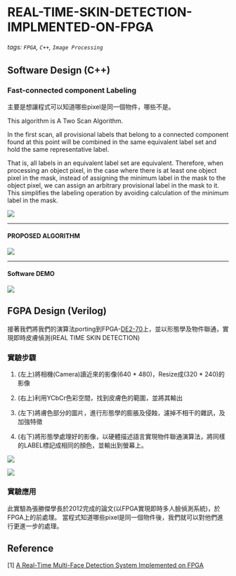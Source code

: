 # REAL-TIME-SKIN-DETECTION-IMPLMENTED-ON-FPGA

###### tags: `FPGA`, `C++`, `Image Processing`

## Software Design (C++)

### Fast-connected component Labeling

主要是想讓程式可以知道哪些pixel是同一個物件，哪些不是。

This algorithm is A Two Scan Algorithm.

In the first scan, all provisional labels that belong to a connected component found at this point will be combined in the same equivalent label set and hold the same representative label.

That is, all labels in an equivalent label set are equivalent. Therefore, when processing an object pixel, in the case where there is at least one object pixel in the mask, instead of assigning the minimum label in the mask to the object pixel, we can assign an arbitrary provisional label in the mask to it. This simplifies the labeling operation by avoiding calculation of the minimum label in the mask.


![](https://i.imgur.com/lY3Q4UG.png)

--- 

#### PROPOSED ALGORITHM

![](https://i.imgur.com/KHYtjdp.png)

---

#### Software DEMO
![](https://i.imgur.com/m0Y1wGC.png)


## FGPA Design (Verilog)

接著我們將我們的演算法porting到FPGA-[DE2-70](https://www.terasic.com.tw/cgi-bin/page/archive.pl?Language=Taiwan&CategoryNo=185&No=230)上，並以形態學及物件聯通，實現即時皮膚偵測(REAL TIME SKIN DETECTION)


### 實驗步驟

1. (左上)將相機(Camera)讀近來的影像(640 * 480)，Resize成(320 * 240)的影像

2. (右上)利用YCbCr色彩空間，找到皮膚色的範圍，並將其輸出

3. (左下)將膚色部分的圖片，進行形態學的膨脹及侵蝕，濾掉不相干的雜訊，及加強特徵

4. (右下)將形態學處理好的影像，以硬體描述語言實現物件聯通演算法，將同樣的LABEL標記成相同的顏色，並輸出到螢幕上。

![](https://i.imgur.com/ecGd8tA.png)

![](https://i.imgur.com/M8mc4vr.png)


### 實驗應用

此實驗為張勝傑學長於2012完成的論文(以FPGA實現即時多人臉偵測系統)，於FPGA上的前處理。
當程式知道哪些pixel是同一個物件後，我們就可以對他們進行更進一步的處理。

## Reference

[1] [A Real-Time Multi-Face Detection System Implemented on FPGA](https://hdl.handle.net/11296/d42yf5)
